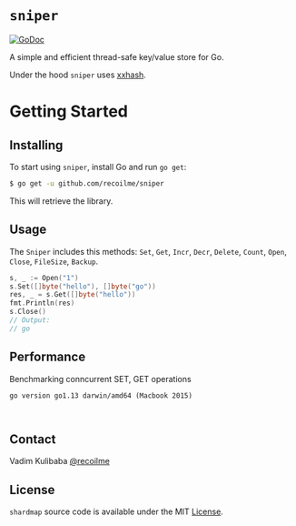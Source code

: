 # `sniper`

[![GoDoc](https://img.shields.io/badge/api-reference-blue.svg?style=flat-square)](https://godoc.org/github.com/recoilme/sniper)

A simple and efficient thread-safe key/value store for Go.

Under the hood `sniper` uses 
[xxhash](https://github.com/cespare/xxhash).

# Getting Started

## Installing

To start using `sniper`, install Go and run `go get`:

```sh
$ go get -u github.com/recoilme/sniper
```

This will retrieve the library.

## Usage

The `Sniper` includes this methods:
`Set`, `Get`, `Incr`, `Decr`, `Delete`, `Count`, `Open`, `Close`, `FileSize`, `Backup`.

```go
s, _ := Open("1")
s.Set([]byte("hello"), []byte("go"))
res, _ = s.Get([]byte("hello"))
fmt.Println(res)
s.Close()
// Output:
// go
```

## Performance

Benchmarking conncurrent SET, GET operations  

```
go version go1.13 darwin/amd64 (Macbook 2015)

    

```

## Contact

Vadim Kulibaba [@recoilme](https://github.com/recoilme)

## License

`shardmap` source code is available under the MIT [License](/LICENSE).
